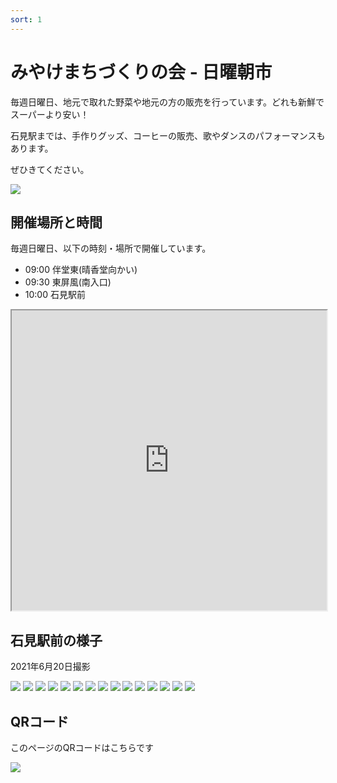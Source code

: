 ```yaml
---
sort: 1
---
```


# みやけまちづくりの会 - 日曜朝市

毎週日曜日、地元で取れた野菜や地元の方の販売を行っています。どれも新鮮でスーパーより安い！

石見駅までは、手作りグッズ、コーヒーの販売、歌やダンスのパフォーマンスもあります。

ぜひきてください。

![](/assets/images/sunday-morning-market/flyer.png)

## 開催場所と時間
毎週日曜日、以下の時刻・場所で開催しています。

- 09:00 伴堂東(晴香堂向かい)
- 09:30 東屏風(南入口)
- 10:00 石見駅前

<iframe src="https://www.google.com/maps/d/embed?mid=1DmIAFaboKgTBgWDQyMqK96oAqJS_wDPm" width="100%" height="480"></iframe>

## 石見駅前の様子
2021年6月20日撮影

![](/assets/images/sunday-morning-market/16.jpg)
![](/assets/images/sunday-morning-market/1.jpg)
![](/assets/images/sunday-morning-market/2.jpg)
![](/assets/images/sunday-morning-market/3.jpg)
![](/assets/images/sunday-morning-market/4.jpg)
![](/assets/images/sunday-morning-market/5.jpg)
![](/assets/images/sunday-morning-market/6.jpg)
![](/assets/images/sunday-morning-market/7.jpg)
![](/assets/images/sunday-morning-market/8.jpg)
![](/assets/images/sunday-morning-market/9.jpg)
![](/assets/images/sunday-morning-market/10.jpg)
![](/assets/images/sunday-morning-market/11.jpg)
![](/assets/images/sunday-morning-market/12.jpg)
![](/assets/images/sunday-morning-market/13.jpg)
![](/assets/images/sunday-morning-market/14.jpg)

## QRコード
このページのQRコードはこちらです

![](/assets/images/sunday-morning-market/qr-sunday-morning-market.png)

